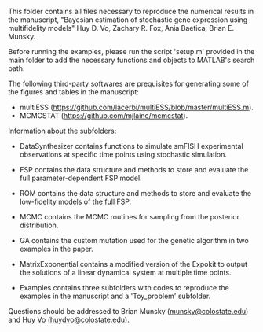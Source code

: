 This folder contains all files necessary to reproduce the numerical results in the manuscript, 
"Bayesian estimation of stochastic gene expression using multifidelity models" 
Huy D. Vo, Zachary R. Fox, Ania Baetica, Brian E. Munsky.

Before running the examples, please run the script 'setup.m' provided in the 
main folder to add the necessary functions and objects to MATLAB's search path.

The following third-party softwares are prequisites for generating some of the figures and tables in 
the manuscript:
- multiESS (https://github.com/lacerbi/multiESS/blob/master/multiESS.m).
- MCMCSTAT (https://github.com/mjlaine/mcmcstat).

Information about the subfolders:

- DataSynthesizer contains functions to simulate smFISH experimental observations at specific time points using stochastic simulation.

- FSP contains the data structure and methods to store and evaluate the full parameter-dependent FSP model.

- ROM contains the data structure and methods to store and evaluate the low-fidelity models of the full FSP.

- MCMC contains the MCMC routines for sampling from the posterior distribution. 

- GA contains the custom mutation used for the genetic algorithm in two examples in the paper.

- MatrixExponential contains a modified version of the Expokit to output the solutions of a linear dynamical system at multiple time points.

- Examples contains three subfolders with codes to reproduce the examples in the manuscript and a 'Toy_problem' subfolder.

Questions should be addressed to Brian Munsky (munsky@colostate.edu) and Huy Vo (huydvo@colostate.edu).